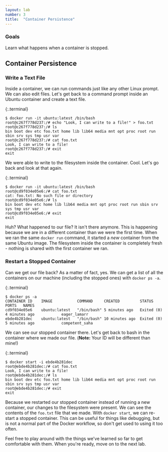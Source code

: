 ```yaml
---
layout: lab
number: 3
title:  "Container Persistence"
---
```


### Goals
Learn what happens when a container is stopped.

## Container Persistence

### Write a Text File

Inside a container, we can run commands just like any other Linux prompt. We can
also edit files.  Let's get back to a command prompt inside an Ubuntu container
and create a text file.

{:.terminal}
```
$ docker run -it ubuntu:latest /bin/bash
root@c267f778d237:/# echo "Look, I can write to a file!" > foo.txt
root@c267f778d237:/# ls
bin boot dev etc foo.txt home lib lib64 media mnt opt proc root run sbin srv sys tmp usr var
root@c267f778d237:/# cat foo.txt
Look, I can write to a file!
root@c267f778d237:/# exit
exit
```

We were able to write to the filesystem inside the container. Cool. Let's go
back and look at that again.

{:.terminal}
```
$ docker run -it ubuntu:latest /bin/bash
root@cd9f034e05e6:/# cat foo.txt
cat: foo.txt: No such file or directory
root@cd9f034e05e6:/# ls
bin boot dev etc home lib lib64 media mnt opt proc root run sbin srv sys tmp usr var
root@cd9f034e05e6:/# exit
exit
```

Huh? What happened to our file? It isn't there anymore. This is happening
because we are in a different container than we were the first time. When we ran
the same `docker run` command, it started a _new_ container from the same Ubuntu
image. The filesystem inside the container is completely fresh - nothing is
shared with the first container we ran.

### Restart a Stopped Container

Can we get our file back? As a matter of fact, yes. We can get a list of all the
containers on our machine (including the stopped ones) with `docker ps -a`.

{:.terminal}
```
$ docker ps -a
CONTAINER ID    IMAGE           COMMAND     CREATED         STATUS                  	PORTS   NAMES
cd9f034e05e6    ubuntu:latest   "/bin/bash" 5 minutes ago   Exited (0) 4 minutes ago            eager_lamarr
ebde4b281dec    ubuntu:latest   "/bin/bash" 10 minutes ago  Exited (0) 5 minutes ago            competent_saha
```

We can see our stopped container there. Let's get back to bash in the container
where we made our file. (**Note:** Your ID will be different than mine!)

{:.terminal}
```
$ docker start -i ebde4b281dec
root@ebde4b281dec:/# cat foo.txt
Look, I can write to a file!
root@ebde4b281dec:/# ls
bin boot dev etc foo.txt home lib lib64 media mnt opt proc root run sbin srv sys tmp usr var
root@ebde4b281dec:/# exit
exit
```

Because we restarted our stopped container instead of running a new container,
our changes to the filesystem were present. We can see the contents of the
`foo.txt` file that we made. With `docker start`, we can re-start a stopped
container. This can be useful for things like debugging, but is not a normal
part of the Docker workflow, so don't get used to using it too often.

Feel free to play around with the things we've learned so far to get comfortable
with them. When you're ready, move on to the next lab.
